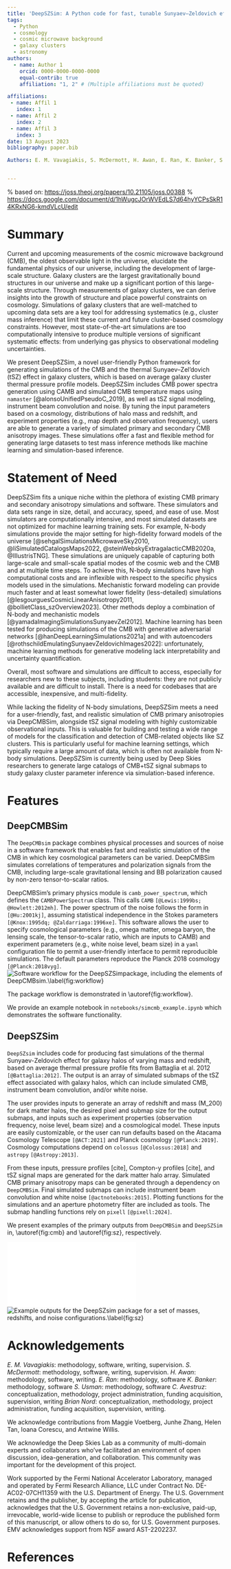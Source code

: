 ```yaml
---
title: 'DeepSZSim: A Python code for fast, tunable Sunyaev–Zeldovich effect submap simulations'
tags:
  - Python
  - cosmology
  - cosmic microwave background
  - galaxy clusters
  - astronomy
authors:
  - name: Author 1
    orcid: 0000-0000-0000-0000
    equal-contrib: true
    affiliation: "1, 2" # (Multiple affiliations must be quoted)

affiliations:
 - name: Affil 1
   index: 1
 - name: Affil 2
   index: 2
 - name: Affil 3
   index: 3
date: 13 August 2023
bibliography: paper.bib

Authors: E. M. Vavagiakis, S. McDermott, H. Awan, E. Ran, K. Banker, S. Usman, C. Avestruz, Brian Nord


---
```


% based on: https://joss.theoj.org/papers/10.21105/joss.00388
% https://docs.google.com/document/d/1hWugcJOrWVEdLS7d64hyYCPsSkR14KRxNG6-kmdVLcU/edit

# Summary

Current and upcoming measurements of the cosmic microwave background (CMB), the oldest observable light in the universe, elucidate the fundamental physics of our universe, including the development of large-scale structure. Galaxy clusters are the largest gravitationally bound structures in our universe and make up a significant portion of this large-scale structure. Through measurements of galaxy clusters, we can derive insights into the growth of structure and place powerful constraints on cosmology. Simulations of galaxy clusters that are well-matched to upcoming data sets are a key tool for addressing systematics (e.g., cluster mass inference) that limit these current and future cluster-based cosmology constraints. However, most state-of-the-art simulations are too computationally intensive to produce multiple versions of significant  systematic effects: from underlying gas physics to observational modeling uncertainties. 

We present DeepSZSim, a novel user-friendly Python framework for generating simulations of the CMB and the thermal Sunyaev–Zel’dovich (tSZ) effect in galaxy clusters, which is  based on average galaxy cluster thermal pressure profile models. DeepSZSim includes CMB power spectra generation using CAMB and simulated CMB temperature maps using `namaster` [@alonsoUnifiedPseudoC_2019], as well as tSZ signal modeling, instrument beam convolution and noise. By tuning the input parameters based on a cosmology, distributions of halo mass and redshift, and experiment properties (e.g., map depth and observation frequency), users are able to generate a variety of simulated primary and secondary CMB anisotropy images. These simulations offer a fast and flexible method for generating large datasets to test mass inference methods like machine learning and simulation-based inference. 

# Statement of Need

DeepSZSim fits a unique niche within the plethora of existing CMB primary and secondary anisotropy simulations and software. These simulators and data sets range in size, detail, and accuracy, speed, and ease of use. Most simulators are computationally intensive, and most simulated datasets are not optimized for machine learning training sets. For example, N-body simulations provide the major setting for high-fidelity forward models of the universe [@sehgalSimulationsMicrowaveSky2010, @liSimulatedCatalogsMaps2022, @steinWebskyExtragalacticCMB2020a, @IllustrisTNG]. These simulations are uniquely capable of capturing both large-scale and small-scale spatial modes of the cosmic web and the CMB and at multiple time steps. To achieve this, N-body simulations have high computational costs and are inflexible with respect to the specific physics models used in the simulations. Mechanistic forward modeling can provide much faster and at least somewhat lower fidelity (less-detailed) simulations [@lesgourguesCosmicLinearAnisotropy2011, @bollietClass_szOverview2023]. Other methods deploy a combination of N-body and mechanistic models [@yamadaImagingSimulationsSunyaevZel2012]. Machine learning has been tested for producing simulations of the CMB with generative adversarial networks [@hanDeepLearningSimulations2021a] and with autoencoders [@rothschildEmulatingSunyaevZeldovichImages2022]: unfortunately, machine learning methods for generative modeling lack interpretability and uncertainty quantification.

Overall, most software and simulations are difficult to access, especially for researchers new to these subjects, including students: they are not publicly available and are difficult to install. There is a need for codebases that are accessible, inexpensive, and multi-fidelity. 

While lacking the fidelity of N-body simulations, DeepSZSim meets a need for a user-friendly, fast, and realistic simulation of CMB primary anisotropies via DeepCMBSim, alongside tSZ signal modeling with highly customizable observational inputs. This is valuable for building and testing a wide range of models for the classification and detection of CMB-related objects like SZ clusters. This is particularly useful for machine learning settings, which typically require a large amount of data, which is often not available from N-body simulations. DeepSZSim is currently being used by Deep Skies researchers to generate large catalogs of CMB+tSZ signal submaps to study galaxy cluster parameter inference via simulation-based inference. 

# Features

## DeepCMBSim

The `DeepCMBsim` package combines physical processes and sources of noise in a software framework that enables fast and realistic simulation of the CMB in which key cosmological parameters can be varied. DeepCMBSim simulates correlations of temperatures and polarization signals from the CMB, including large-scale gravitational lensing and BB polarization caused by non-zero tensor-to-scalar ratios.

DeepCMBSim’s primary physics module is `camb_power_spectrum`, which defines the `CAMBPowerSpectrum` class. This calls `CAMB` `[@Lewis:1999bs; @Howlett:2012mh]`. The power spectrum of the noise follows the form in `[@Hu:2001kj]`, assuming statistical independence in the Stokes parameters `[@Knox:1995dq; @Zaldarriaga:1996xe]`.
This software allows the user to specify cosmological parameters (e.g., omega matter, omega baryon, the lensing scale, the tensor-to-scalar ratio, which are inputs to CAMB) and experiment parameters (e.g., white noise level, beam size) in a  `yaml` configuration file to permit a user-friendly interface to permit reproducible simulations. The default parameters reproduce the Planck 2018 cosmology `[@Planck:2018vyg]`. ![Software workflow for the `DeepSZSim`package, including the elements of `DeepCMBsim`.\label{fig:workflow}](figures/DeepSZSim_Workflow.png)

The package workflow is demonstrated in \autoref{fig:workflow}. 

We provide an example notebook in `notebooks/simcmb_example.ipynb` which demonstrates the software functionality.

## DeepSZSim

`DeepSZsim` includes code for producing fast simulations of the thermal Sunyaev-Zeldovich effect for galaxy halos of varying mass and redshift, based on average thermal pressure profile fits from Battaglia et al. 2012 `[@Battaglia:2012]`. The output is an array of simulated submaps of the tSZ effect associated with galaxy halos, which can include simulated CMB, instrument beam convolution, and/or white noise. 

The user provides inputs to generate an array of redshift and mass (M_200) for dark matter halos, the desired pixel and submap size for the output submaps, and inputs such as experiment properties (observation frequency, noise level, beam size) and a cosmological model. These inputs are easily customizable, or the user can run defaults based on the Atacama Cosmology Telescope `[@ACT:2021]` and Planck cosmology `[@Planck:2019]`. Cosmology computations depend on `colossus` `[@Colossus:2018]` and `astropy` `[@Astropy:2013]`.

From these inputs, pressure profiles [cite], Compton-y profiles [cite], and tSZ signal maps are generated for the dark matter halo array. Simulated CMB primary anisotropy maps can be generated through a dependency on `DeepCMBSim`. Final simulated submaps can include instrument beam convolution and white noise `[@actnotebooks:2015]`. Plotting functions for the simulations and an aperture photometry filter are included as tools. The submap handling functions rely on `pixell` `[@pixell:2024]`.

We present examples of the primary outputs from `DeepCMBSim` and `DeepSZSim` in, \autoref{fig:cmb} and \autoref{fig:sz}, respectively. 

![Example output angular spectra for the `DeepCMBsim` package for a set of tensor-to-scalar ratios r and lens scaling factors A_lens.\label{fig:cmb}](figures/CMBSpectra_Examples.pdf)
![Example outputs for the `DeepSZsim` package for a set of masses, redshifts, and noise configurations.\label{fig:sz}](figures/SZCluster_Examples,png)



# Acknowledgements

*E. M. Vavagiakis*: methodology, software, writing, supervision.
*S. McDermott*: methodology, software, writing, supervision. 
*H. Awan*: methodology, software, writing. 
*E. Ran*: methodology, software
*K. Banker*: methodology, software
*S. Usman*: methodology, software
*C. Avestruz*: conceptualization, methodology, project administration, funding acquisition, supervision, writing 
*Brian Nord*: conceptualization, methodology, project administration, funding acquisition, supervision, writing.

We acknowledge contributions from Maggie Voetberg, Junhe Zhang, Helen Tan, Ioana Corescu, and Antwine Willis.

We acknowledge the Deep Skies Lab as a community of multi-domain experts and collaborators who’ve facilitated an environment of open discussion, idea-generation, and collaboration. This community was important for the development of this project.

Work supported by the Fermi National Accelerator Laboratory, managed and operated by Fermi Research Alliance, LLC under Contract No. DE-AC02-07CH11359 with the U.S. Department of Energy. The U.S. Government retains and the publisher, by accepting the article for publication, acknowledges that the U.S. Government retains a non-exclusive, paid-up, irrevocable, world-wide license to publish or reproduce the published form of this manuscript, or allow others to do so, for U.S. Government purposes. EMV acknowledges support from NSF award AST-2202237.


# References
